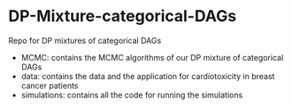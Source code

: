 # DP-Mixture-categorical-DAGs

Repo for DP mixtures of categorical DAGs 
- MCMC: contains the MCMC algorithms of our DP mixture of categorical DAGs
- data: contains the data and the application for cardiotoxicity in breast cancer patients
- simulations: contains all the code for running the simulations 
